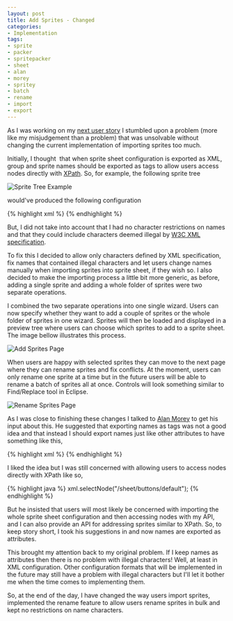 ```yaml
---
layout: post
title: Add Sprites - Changed
categories:
- Implementation
tags:
- sprite
- packer
- spritepacker
- sheet
- alan
- morey
- spritey
- batch
- rename
- import
- export
---
```


As I was working on my [next user story][4144408] I stumbled upon a problem (more like my misjudgement than a problem) that was unsolvable without changing the current implementation of importing sprites too much.

Initially, I thought  that when sprite sheet configuration is exported as XML, group and sprite names should be exported as tags to allow users access nodes directly with [XPath][xpath]. So, for example, the following sprite tree

![][sprite_tree]

would've produced the following configuration

{% highlight xml %}
<sheet>
    <buttons>
        <default x="" y="" width="" height="" />
        <pressed x="" y="" width="" height="" />
    </buttons>
</sheet>
{% endhighlight %}

But, I did not take into account that I had no character restrictions on names and that they could include characters deemed illegal by [W3C XML specification][w3c].

To fix this I decided to allow only characters defined by XML specification, fix names that contained illegal characters and let users change names manually when importing sprites into sprite sheet, if they wish so. I also decided to make the importing process a little bit more generic, as before, adding a single sprite and adding a whole folder of sprites were two separate operations.

I combined the two separate operations into one single wizard. Users can now specify whether they want to add a couple of sprites or the whole folder of sprites in one wizard. Sprites will then be loaded and displayed in a preview tree where users can choose which sprites to add to a sprite sheet. The image bellow illustrates this process.

![][add_sprites]

When users are happy with selected sprites they can move to the next page where they can rename sprites and fix conflicts. At the moment, users can only rename one sprite at a time but in the future users will be able to rename a batch of sprites all at once. Controls will look something similar to Find/Replace tool in Eclipse.

![][rename_sprites]

As I was close to finishing these changes I talked to [Alan Morey][alan_morey] to get his input about this. He suggested that exporting names as tags was not a good idea and that instead I should export names just like other attributes to have something like this,

{% highlight xml %}
<sheet>
    <group name="buttons">
        <sprite name="default" x="" y="" width="" height="" />
        <sprite name="pressed" x="" y="" width="" height="" />
    </group>
</sheet>
{% endhighlight %}

I liked the idea but I was still concerned with allowing users to access nodes directly with XPath like so,

{% highlight java %}
	xml.selectNode("/sheet/buttons/default");
{% endhighlight %}


But he insisted that users will most likely be concerned with importing the whole sprite sheet configuration and then accessing nodes with my API, and I can also provide an API for addressing sprites similar to XPath. So, to keep story short, I took his suggestions in and now names are exported as attributes.

This brought my attention back to my original problem. If I keep names as attributes then there is no problem with illegal characters! Well, at least in XML configuration. Other configuration formats that will be implemented in the future may still have a problem with illegal characters but I'll let it bother me when the time comes to implementing them.

So, at the end of the day, I have changed the way users import sprites, implemented the rename feature to allow users rename sprites in bulk and kept no restrictions on name characters.

[4144408]: http://www.pivotaltracker.com/story/show/4144408 "Pivotal Tracker ticket #4144408"
[xpath]: http://en.wikipedia.org/wiki/XPath "XPath"
[w3c]: http://www.w3.org/TR/REC-xml "W3C XML specification"
[alan_morey]: http://alanmorey.com "Alan Morey"
[sprite_tree]: {{site.baseurl}}/assets/images/2010/11/sprite-tree-example.png "Sprite Tree Example"
[add_sprites]: {{site.baseurl}}/assets/images/2010/11/add-sprites-import-page.png "Add Sprites Page"
[rename_sprites]: {{site.baseurl}}/assets/images/2010/11/add-sprites-rename-page.png "Rename Sprites Page"
